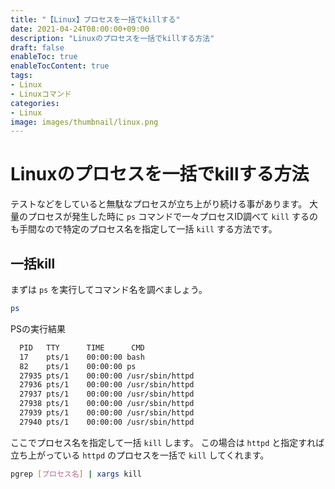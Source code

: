 ```yaml
---
title: "【Linux】プロセスを一括でkillする"
date: 2021-04-24T08:00:00+09:00
description: "Linuxのプロセスを一括でkillする方法"
draft: false
enableToc: true
enableTocContent: true
tags: 
- Linux
- Linuxコマンド
categories: 
- Linux
image: images/thumbnail/linux.png
---
```


# Linuxのプロセスを一括でkillする方法
テストなどをしていると無駄なプロセスが立ち上がり続ける事があります。
大量のプロセスが発生した時に `ps` コマンドで一々プロセスID調べて `kill` するのも手間なので特定のプロセス名を指定して一括 `kill` する方法です。

## 一括kill
まずは `ps` を実行してコマンド名を調べましょう。
``` bash
ps
```

PSの実行結果
``` bash
  PID   TTY      TIME      CMD
  17    pts/1    00:00:00 bash
  82    pts/1    00:00:00 ps
  27935 pts/1    00:00:00 /usr/sbin/httpd
  27936 pts/1    00:00:00 /usr/sbin/httpd
  27937 pts/1    00:00:00 /usr/sbin/httpd
  27938 pts/1    00:00:00 /usr/sbin/httpd
  27939 pts/1    00:00:00 /usr/sbin/httpd
  27940 pts/1    00:00:00 /usr/sbin/httpd
```

ここでプロセス名を指定して一括 `kill` します。
この場合は `httpd` と指定すれば立ち上がっている `httpd` のプロセスを一括で `kill` してくれます。
``` bash
pgrep [プロセス名] | xargs kill
```